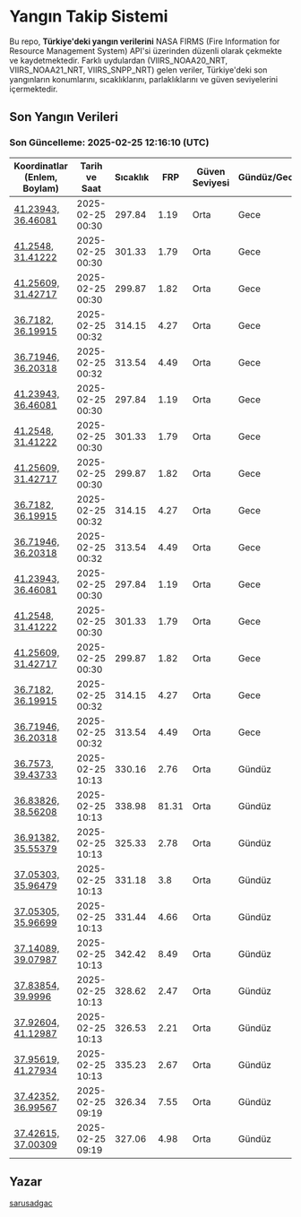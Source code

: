 # Yangın Takip Sistemi

Bu repo, **Türkiye'deki yangın verilerini** NASA FIRMS (Fire Information for Resource Management System) API'si üzerinden düzenli olarak çekmekte ve kaydetmektedir. Farklı uydulardan (VIIRS_NOAA20_NRT, VIIRS_NOAA21_NRT, VIIRS_SNPP_NRT) gelen veriler, Türkiye'deki son yangınların konumlarını, sıcaklıklarını, parlaklıklarını ve güven seviyelerini içermektedir.

## Son Yangın Verileri
### Son Güncelleme: 2025-02-25 12:16:10 (UTC)

| Koordinatlar (Enlem, Boylam) | Tarih ve Saat | Sıcaklık | FRP | Güven Seviyesi | Gündüz/Gece |
|-----------------------------|----------------|----------|-----|----------------|-------------|
| [41.23943, 36.46081](https://www.google.com/maps?q=41.23943,36.46081) | 2025-02-25 00:30 | 297.84 | 1.19 | Orta | Gece |
| [41.2548, 31.41222](https://www.google.com/maps?q=41.2548,31.41222) | 2025-02-25 00:30 | 301.33 | 1.79 | Orta | Gece |
| [41.25609, 31.42717](https://www.google.com/maps?q=41.25609,31.42717) | 2025-02-25 00:30 | 299.87 | 1.82 | Orta | Gece |
| [36.7182, 36.19915](https://www.google.com/maps?q=36.7182,36.19915) | 2025-02-25 00:32 | 314.15 | 4.27 | Orta | Gece |
| [36.71946, 36.20318](https://www.google.com/maps?q=36.71946,36.20318) | 2025-02-25 00:32 | 313.54 | 4.49 | Orta | Gece |
| [41.23943, 36.46081](https://www.google.com/maps?q=41.23943,36.46081) | 2025-02-25 00:30 | 297.84 | 1.19 | Orta | Gece |
| [41.2548, 31.41222](https://www.google.com/maps?q=41.2548,31.41222) | 2025-02-25 00:30 | 301.33 | 1.79 | Orta | Gece |
| [41.25609, 31.42717](https://www.google.com/maps?q=41.25609,31.42717) | 2025-02-25 00:30 | 299.87 | 1.82 | Orta | Gece |
| [36.7182, 36.19915](https://www.google.com/maps?q=36.7182,36.19915) | 2025-02-25 00:32 | 314.15 | 4.27 | Orta | Gece |
| [36.71946, 36.20318](https://www.google.com/maps?q=36.71946,36.20318) | 2025-02-25 00:32 | 313.54 | 4.49 | Orta | Gece |
| [41.23943, 36.46081](https://www.google.com/maps?q=41.23943,36.46081) | 2025-02-25 00:30 | 297.84 | 1.19 | Orta | Gece |
| [41.2548, 31.41222](https://www.google.com/maps?q=41.2548,31.41222) | 2025-02-25 00:30 | 301.33 | 1.79 | Orta | Gece |
| [41.25609, 31.42717](https://www.google.com/maps?q=41.25609,31.42717) | 2025-02-25 00:30 | 299.87 | 1.82 | Orta | Gece |
| [36.7182, 36.19915](https://www.google.com/maps?q=36.7182,36.19915) | 2025-02-25 00:32 | 314.15 | 4.27 | Orta | Gece |
| [36.71946, 36.20318](https://www.google.com/maps?q=36.71946,36.20318) | 2025-02-25 00:32 | 313.54 | 4.49 | Orta | Gece |
| [36.7573, 39.43733](https://www.google.com/maps?q=36.7573,39.43733) | 2025-02-25 10:13 | 330.16 | 2.76 | Orta | Gündüz |
| [36.83826, 38.56208](https://www.google.com/maps?q=36.83826,38.56208) | 2025-02-25 10:13 | 338.98 | 81.31 | Orta | Gündüz |
| [36.91382, 35.55379](https://www.google.com/maps?q=36.91382,35.55379) | 2025-02-25 10:13 | 325.33 | 2.78 | Orta | Gündüz |
| [37.05303, 35.96479](https://www.google.com/maps?q=37.05303,35.96479) | 2025-02-25 10:13 | 331.18 | 3.8 | Orta | Gündüz |
| [37.05305, 35.96699](https://www.google.com/maps?q=37.05305,35.96699) | 2025-02-25 10:13 | 331.44 | 4.66 | Orta | Gündüz |
| [37.14089, 39.07987](https://www.google.com/maps?q=37.14089,39.07987) | 2025-02-25 10:13 | 342.42 | 8.49 | Orta | Gündüz |
| [37.83854, 39.9996](https://www.google.com/maps?q=37.83854,39.9996) | 2025-02-25 10:13 | 328.62 | 2.47 | Orta | Gündüz |
| [37.92604, 41.12987](https://www.google.com/maps?q=37.92604,41.12987) | 2025-02-25 10:13 | 326.53 | 2.21 | Orta | Gündüz |
| [37.95619, 41.27934](https://www.google.com/maps?q=37.95619,41.27934) | 2025-02-25 10:13 | 335.23 | 2.67 | Orta | Gündüz |
| [37.42352, 36.99567](https://www.google.com/maps?q=37.42352,36.99567) | 2025-02-25 09:19 | 326.34 | 7.55 | Orta | Gündüz |
| [37.42615, 37.00309](https://www.google.com/maps?q=37.42615,37.00309) | 2025-02-25 09:19 | 327.06 | 4.98 | Orta | Gündüz |

## Yazar

[sarusadgac](https://x.com/sarusadgac)
